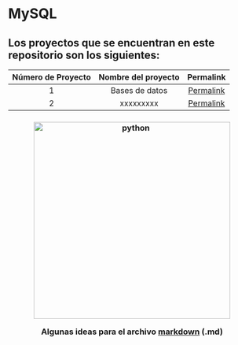 # MySQL

## Los proyectos que se encuentran en este repositorio son los siguientes:

|Número de Proyecto|Nombre del proyecto|Permalink|
|:----------------:|:-----------------:|:-------:|
|    1    |Bases de datos|[Permalink](https://github.com/BlaeckHardt/MySQL/blob/ab337c7ec8bbd57664c17319fd084ef38845733a/Bases%20de%20datos.md)|
|    2    |xxxxxxxxx|[Permalink]()|

<h3 align="center"><img src="https://scontent.fmex27-1.fna.fbcdn.net/v/t39.30808-6/310435053_642373174192530_5311301394435828715_n.jpg?_nc_cat=100&ccb=1-7&_nc_sid=730e14&_nc_ohc=IXNLWQmXkwcAX-990NW&_nc_ht=scontent.fmex27-1.fna&oh=00_AT_LbQueT5zem0lbK1mNoN6Ub0ug3hmynlz_95nwizqKGQ&oe=63462049" alt="python" width="400" height="400"/>

Algunas ideas para el archivo [markdown](https://github.com/jfasebook/SoyInformatico/blob/master/README.md) (.md)

</h3>
